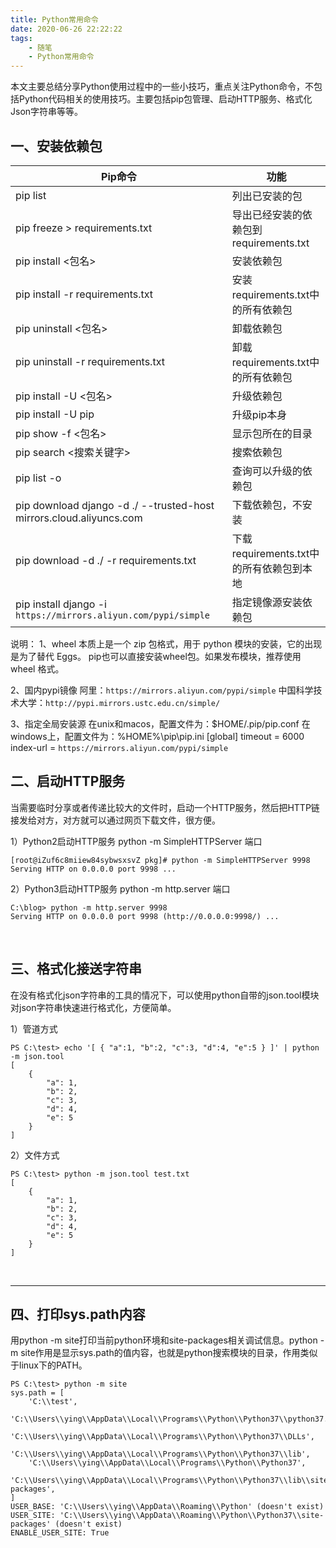 ```yaml
---
title: Python常用命令
date: 2020-06-26 22:22:22
tags:
    - 随笔
    - Python常用命令
---
```


本文主要总结分享Python使用过程中的一些小技巧，重点关注Python命令，不包括Python代码相关的使用技巧。主要包括pip包管理、启动HTTP服务、格式化Json字符串等等。

<!--more-->

## 一、安装依赖包
| Pip命令                                                           | 功能                                   |
| ------------------------------------------------------------------- | ---------------------------------------- |
| pip list                                                            | 列出已安装的包                    |
| pip freeze > requirements.txt                                       | 导出已经安装的依赖包到requirements.txt |
| pip install <包名>                                                | 安装依赖包                          |
| pip install -r requirements.txt                                     | 安装requirements.txt中的所有依赖包 |
| pip uninstall <包名>                                              | 卸载依赖包                          |
| pip uninstall -r requirements.txt                                   | 卸载requirements.txt中的所有依赖包 |
| pip install -U <包名>                                             | 升级依赖包                          |
| pip install -U pip                                                  | 升级pip本身                          |
| pip show -f <包名>                                                | 显示包所在的目录                 |
| pip search <搜索关键字>                                        | 搜索依赖包                          |
| pip list -o                                                         | 查询可以升级的依赖包           |
| pip download django -d ./ --trusted-host mirrors.cloud.aliyuncs.com | 下载依赖包，不安装              |
| pip download -d ./ -r requirements.txt                              | 下载requirements.txt中的所有依赖包到本地 |
| pip install django -i ```https://mirrors.aliyun.com/pypi/simple```        | 指定镜像源安装依赖包           |

说明：
1、wheel 本质上是一个 zip 包格式，用于 python 模块的安装，它的出现是为了替代 Eggs。
pip也可以直接安装wheel包。如果发布模块，推荐使用 wheel 格式。

2、国内pypi镜像
阿里：```https://mirrors.aliyun.com/pypi/simple```
中国科学技术大学：```http://pypi.mirrors.ustc.edu.cn/simple/```

3、指定全局安装源
在unix和macos，配置文件为：$HOME/.pip/pip.conf
在windows上，配置文件为：%HOME%\pip\pip.ini
[global]
  timeout = 6000
  index-url = ```https://mirrors.aliyun.com/pypi/simple```


## 二、启动HTTP服务
当需要临时分享或者传递比较大的文件时，启动一个HTTP服务，然后把HTTP链接发给对方，对方就可以通过网页下载文件，很方便。

1）Python2启动HTTP服务
python -m SimpleHTTPServer 端口
```
[root@iZuf6c8miiew84sybwsxsvZ pkg]# python -m SimpleHTTPServer 9998
Serving HTTP on 0.0.0.0 port 9998 ...
```

2）Python3启动HTTP服务
python -m http.server 端口
```
C:\blog> python -m http.server 9998
Serving HTTP on 0.0.0.0 port 9998 (http://0.0.0.0:9998/) ...
```

<br />

## 三、格式化接送字符串
在没有格式化json字符串的工具的情况下，可以使用python自带的json.tool模块对json字符串快速进行格式化，方便简单。

1）管道方式
```
PS C:\test> echo '[ { "a":1, "b":2, "c":3, "d":4, "e":5 } ]' | python -m json.tool
[
    {
        "a": 1,
        "b": 2,
        "c": 3,
        "d": 4,
        "e": 5
    }
]
```
2）文件方式
```
PS C:\test> python -m json.tool test.txt
[
    {
        "a": 1,
        "b": 2,
        "c": 3,
        "d": 4,
        "e": 5
    }
]
```
<br />

***

## 四、打印sys.path内容
用python -m site打印当前python环境和site-packages相关调试信息。python -m site作用是显示sys.path的值内容，也就是python搜索模块的目录，作用类似于linux下的PATH。
```
PS C:\test> python -m site
sys.path = [
    'C:\\test',
    'C:\\Users\\ying\\AppData\\Local\\Programs\\Python\\Python37\\python37.zip',
    'C:\\Users\\ying\\AppData\\Local\\Programs\\Python\\Python37\\DLLs',
    'C:\\Users\\ying\\AppData\\Local\\Programs\\Python\\Python37\\lib',
    'C:\\Users\\ying\\AppData\\Local\\Programs\\Python\\Python37',
    'C:\\Users\\ying\\AppData\\Local\\Programs\\Python\\Python37\\lib\\site-packages',
]
USER_BASE: 'C:\\Users\\ying\\AppData\\Roaming\\Python' (doesn't exist)
USER_SITE: 'C:\\Users\\ying\\AppData\\Roaming\\Python\\Python37\\site-packages' (doesn't exist)
ENABLE_USER_SITE: True
```

